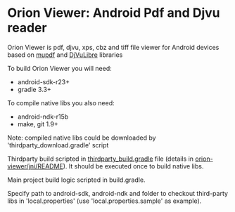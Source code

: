 # Orion Viewer: Android Pdf and Djvu reader

Orion Viewer is pdf, djvu, xps, cbz and tiff file viewer for Android
devices based on
[mupdf](http://mupdf.com/docs/how-to-build-mupdf-for-android) and
[DjVuLibre](https://sourceforge.net/p/djvu/djvulibre-git/ci/master/tree/)
libraries 

To build Orion Viewer you will need:

 * android-sdk-r23+
 * gradle 3.3+

To compile native libs you also need:

 * android-ndk-r15b
 * make, git 1.9+

Note: compiled native libs could be downloaded by 'thirdparty_download.gradle' script

Thirdparty build scripted in [thirdparty_build.gradle](thirdparty_build.gradle) file
(details in [orion-viewer/jni/README](orion-viewer/jni/README)).  It should be executed once to build native libs.

Main project build logic scripted in build.gradle.

Specify path to android-sdk, android-ndk and folder to checkout third-party libs in
'local.properties' (use 'local.properties.sample' as example).
